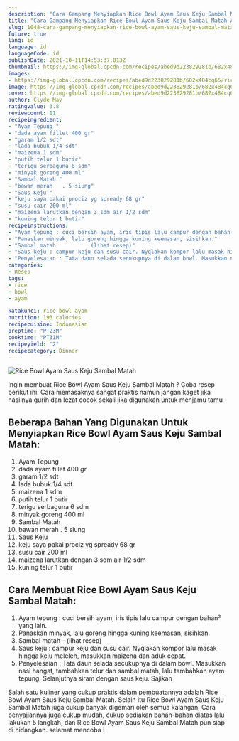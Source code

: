 ```yaml
---
description: "Cara Gampang Menyiapkan Rice Bowl Ayam Saus Keju Sambal Matah Anti Gagal"
title: "Cara Gampang Menyiapkan Rice Bowl Ayam Saus Keju Sambal Matah Anti Gagal"
slug: 1048-cara-gampang-menyiapkan-rice-bowl-ayam-saus-keju-sambal-matah-anti-gagal
future: true
lang: id
language: id
languageCode: id
publishDate: 2021-10-11T14:53:37.013Z 
thumbnail: https://img-global.cpcdn.com/recipes/abed9d223829281b/682x484cq65/rice-bowl-ayam-saus-keju-sambal-matah-foto-resep-utama.png
images:
- https://img-global.cpcdn.com/recipes/abed9d223829281b/682x484cq65/rice-bowl-ayam-saus-keju-sambal-matah-foto-resep-utama.png
image: https://img-global.cpcdn.com/recipes/abed9d223829281b/682x484cq65/rice-bowl-ayam-saus-keju-sambal-matah-foto-resep-utama.png
cover: https://img-global.cpcdn.com/recipes/abed9d223829281b/682x484cq65/rice-bowl-ayam-saus-keju-sambal-matah-foto-resep-utama.png
author: Clyde May
ratingvalue: 3.8
reviewcount: 11
recipeingredient:
- "Ayam Tepung "
- "dada ayam fillet 400 gr"
- "garam 1/2 sdt"
- "lada bubuk 1/4 sdt"
- "maizena 1 sdm"
- "putih telur 1 butir"
- "terigu serbaguna 6 sdm"
- "minyak goreng 400 ml"
- "Sambal Matah "
- "bawan merah   . 5 siung"
- "Saus Keju "
- "keju saya pakai prociz yg spready 68 gr"
- "susu cair 200 ml"
- "maizena larutkan dengan 3 sdm air 1/2 sdm"
- "kuning telur 1 butir"
recipeinstructions:
- "Ayam tepung : cuci bersih ayam, iris tipis lalu campur dengan bahan² yang lain."
- "Panaskan minyak, lalu goreng hingga kuning keemasan, sisihkan."
- "Sambal matah           (lihat resep)"
- "Saus keju : campur keju dan susu cair. Nyqlakan kompor lalu masak hingga keju meleleh, masukkan maizena dan aduk cepat."
- "Penyelesaian : Tata daun selada secukupnya di dalam bowl. Masukkan nasi hangat, tambahkan telur dan sambal matah, lalu tambahkan ayam tepung. Selanjutnya siram dengan saus keju. Sajikan"
categories:
- Resep
tags:
- rice
- bowl
- ayam

katakunci: rice bowl ayam 
nutrition: 193 calories
recipecuisine: Indonesian
preptime: "PT23M"
cooktime: "PT31M"
recipeyield: "2"
recipecategory: Dinner
---
```



![Rice Bowl Ayam Saus Keju Sambal Matah](https://img-global.cpcdn.com/recipes/abed9d223829281b/682x484cq65/rice-bowl-ayam-saus-keju-sambal-matah-foto-resep-utama.png)

Ingin membuat Rice Bowl Ayam Saus Keju Sambal Matah ? Coba resep berikut ini. Cara memasaknya sangat praktis namun jangan kaget jika hasilnya gurih dan lezat cocok sekali jika digunakan untuk menjamu tamu

<!--inarticleads1-->

## Beberapa Bahan Yang Digunakan Untuk Menyiapkan Rice Bowl Ayam Saus Keju Sambal Matah:

1. Ayam Tepung 
1. dada ayam fillet 400 gr
1. garam 1/2 sdt
1. lada bubuk 1/4 sdt
1. maizena 1 sdm
1. putih telur 1 butir
1. terigu serbaguna 6 sdm
1. minyak goreng 400 ml
1. Sambal Matah 
1. bawan merah   . 5 siung
1. Saus Keju 
1. keju saya pakai prociz yg spready 68 gr
1. susu cair 200 ml
1. maizena larutkan dengan 3 sdm air 1/2 sdm
1. kuning telur 1 butir



<!--inarticleads2-->

## Cara Membuat Rice Bowl Ayam Saus Keju Sambal Matah:

1. Ayam tepung : cuci bersih ayam, iris tipis lalu campur dengan bahan² yang lain.
1. Panaskan minyak, lalu goreng hingga kuning keemasan, sisihkan.
1. Sambal matah -           (lihat resep)
1. Saus keju : campur keju dan susu cair. Nyqlakan kompor lalu masak hingga keju meleleh, masukkan maizena dan aduk cepat.
1. Penyelesaian : Tata daun selada secukupnya di dalam bowl. Masukkan nasi hangat, tambahkan telur dan sambal matah, lalu tambahkan ayam tepung. Selanjutnya siram dengan saus keju. Sajikan




Salah satu kuliner yang cukup praktis dalam pembuatannya adalah  Rice Bowl Ayam Saus Keju Sambal Matah. Selain itu  Rice Bowl Ayam Saus Keju Sambal Matah  juga cukup banyak digemari oleh semua kalangan, Cara penyajiannya juga cukup mudah, cukup sediakan bahan-bahan diatas lalu lakukan 5 langkah, dan  Rice Bowl Ayam Saus Keju Sambal Matah  pun siap di hidangkan. selamat mencoba !
